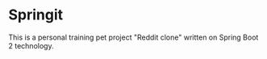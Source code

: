 Springit
===

This is a personal training pet project "Reddit clone" written on Spring Boot 2 technology.